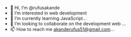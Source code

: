 - 👋 Hi, I’m @rufusakande
- 👀 I’m interested in web development 
- 🌱 I’m currently learning JavaScript...
- 💞️ I’m looking to collaborate on the development web ...
- 📫 How to reach me akanderufus51@gmail.com...

<!---
rufusakande/rufusakande is a ✨ special ✨ repository because its `README.md` (this file) appears on your GitHub profile.
You can click the Preview link to take a look at your changes.
--->
